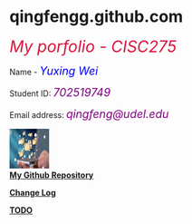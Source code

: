 # qingfengg.github.com
<html>
<style>
.BLUE {
  color: blue;
  font-size:140%;
}
.YELLOW{
  color: purple;
  font-size:140%
}
.Title{
  color:crimson;
  font-size:200%}
  </style>
  <head>
    <em class="Title">My porfolio - CISC275</em>  
  </head>
  <body>  
    <p> 
      Name - <em class="BLUE">Yuxing Wei</em>
    </p>
    <p>
      Student ID: <em class="YELLOW">702519749</em>
    </p>
    <p>
      Email address: <em class="YELLOW">qingfeng@udel.edu</em>
    </p>
    <p>
      <img src="central-repository-scaled.jpg" width="70" height="70" >
      <br><a href="https://github.com/QingFenGG/qingfengg.github.com" > <strong>My Github Repository</strong> </a>
    </p>
  <p>
      <a href="https://qingfengg.github.io/changelog.html" > <strong>Change Log</strong> </a>
  </p>

  <p>
  <a href="https://qingfengg.github.io/TODO.html" > <strong>TODO</strong> </a>
  </p>
  </body>
</html>
